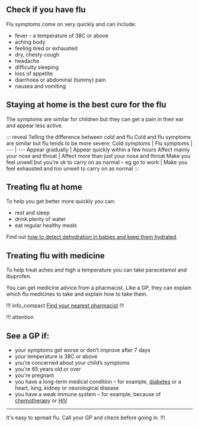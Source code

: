 <article class="panel">
  <div class="panel__content">
    <h2>Check if you have flu</h2>
    <p>Flu symptoms come on very quickly and can include:</p>
    <ul class="list--chevron">
      <li>fever – a temperature of 38C or above</li>
      <li>aching body</li>
      <li>feeling tired or exhausted</li>
      <li>dry, chesty cough</li>
      <li>headache</li>
      <li>difficulty sleeping</li>
      <li>loss of appetite</li>
      <li>diarrhoea or abdominal (tummy) pain</li>
      <li>nausea and vomiting</li>
    </ul>
  </div>
  <div class="panel__footer"><h2 class="bold-medium">Staying at home is the best cure for the flu</h2></div>
</article>
  
The symptoms are similar for children but they can get a pain in their ear and appear less active.

::: reveal Telling the difference between cold and flu
  Cold and flu symptoms are similar but flu tends to be more severe:
  Cold symptoms | Flu symptoms |
  --- | ---
  Appear gradually | Appear quickly within a few hours 
  Affect mainly your nose and throat | Affect more than just your nose and throat
  Make you feel unwell but you’re ok to carry on as normal – eg go to work | Make you feel exhausted and too unwell to carry on as normal
:::

## Treating flu at home

To help you get better more quickly you can:

- rest and sleep 
- drink plenty of water
- eat regular healthy meals

Find out [how to detect dehydration in babies and keep them hydrated](http://www.nhs.uk/Conditions/Dehydration/Pages/introduction.aspx).

## Treating flu with medicine

To help treat aches and high a temperature you can take paracetamol and ibuprofen.

You can get medicine advice from a pharmacist. Like a GP, they can explain which flu medicines to take and explain how to take them.

!!! info_compact
  [Find your nearest pharmacist](https://beta.nhs.uk/finders/find-help)
!!!

!!! attention
  ## See a GP if: 
  * your symptoms get worse or don’t improve after 7 days
  * your temperature is 38C or above
  * you’re concerned about your child’s symptoms
  * you're 65 years old or over
  * you're pregnant 
  * you have a long-term medical condition – for example, [diabetes](http://www.nhs.uk/Conditions/Diabetes/Pages/Diabetes.aspx) or a heart, lung, kidney or neurological disease
  * you have a weak immune system – for example, because of [chemotherapy](http://www.nhs.uk/conditions/Chemotherapy/Pages/Definition.aspx) or [HIV](http://www.nhs.uk/Conditions/HIV/Pages/Introduction.aspx)
  <hr>
  
  It's easy to spread flu. Call your GP and check before going in.
!!!